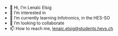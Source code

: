 - 👋 Hi, I’m Lenaïc Elsig
- 👀 I’m interested in 
- 🌱 I’m currently learning Infotronics, in the HES-SO
- 💞️ I’m looking to collaborate 
- 📫 How to reach me, lenaic.elsig@students.hevs.ch

<!---
little-Mouse/little-Mouse is a ✨ special ✨ repository because its `README.md` (this file) appears on your GitHub profile.
You can click the Preview link to take a look at your changes.
--->
